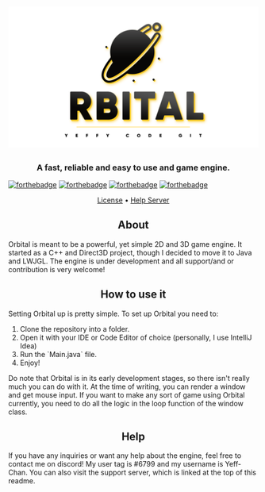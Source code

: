<h1 align="center" style="position: relative;">
    <img src="Orbital.png" alt="OrbitalLogo">
</h1>
<h3 align="center">A fast, reliable and easy to use and game engine.</h3>

[![forthebadge](https://forthebadge.com/images/badges/made-with-java.svg)](https://forthebadge.com)
[![forthebadge](https://forthebadge.com/images/badges/built-by-developers.svg)](https://forthebadge.com)
[![forthebadge](https://forthebadge.com/images/badges/contains-tasty-spaghetti-code.svg)](https://forthebadge.com)
[![forthebadge](https://forthebadge.com/images/badges/made-with-reason.svg)](https://forthebadge.com)

<p align="center">
    <a href="https://github.com/YeffyCodeGit/Orbital/blob/main/LICENSE">License</a> •
    <a href="https://discord.gg/93apNh6rsf">Help Server</a> 
</p>

<h2 align="center">About</h2>
<p>Orbital is meant to be a powerful, yet simple 2D and 3D game engine. It started as a C++ and Direct3D project, though I decided to move it to Java and LWJGL. The engine is under development and all support/and or contribution is very welcome!</p>

<h2 align="center">How to use it</h2>
<p>Setting Orbital up is pretty simple. To set up Orbital you need to: </p>
<ol>
    <li>Clone the repository into a folder.</li>
    <li>Open it with your IDE or Code Editor of choice (personally, I use IntelliJ Idea)</li>
    <li>Run the `Main.java` file.</li>
    <li>Enjoy!</li>
</ol>
<p>Do note that Orbital is in its early development stages, so there isn't really much you can do with it. At the time of writing, you can render a window and get mouse input. If you want to make any sort of game using Orbital currently, you need to do all the logic in the loop function of the window class. </p>

<h2 align="center">Help</h2>
<p>If you have any inquiries or want any help about the engine, feel free to contact me on discord! My user tag is #6799 and my username is Yeff-Chan. You can also visit the support server, which is linked at the top of this readme.</p>
